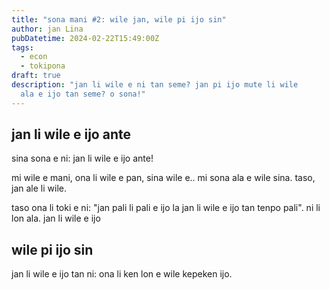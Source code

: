 ```yaml
---
title: "sona mani #2: wile jan, wile pi ijo sin"
author: jan Lina
pubDatetime: 2024-02-22T15:49:00Z
tags:
  - econ
  - tokipona
draft: true
description: "jan li wile e ni tan seme? jan pi ijo mute li wile
  ala e ijo tan seme? o sona!"
---
```


## jan li wile e ijo ante

sina sona e ni: jan li wile e ijo ante!

mi wile e mani, ona li wile e pan, sina wile e.. mi sona ala e wile sina.
taso, jan ale li wile.

taso ona li toki e ni: "jan pali li pali e ijo la jan li wile e ijo tan
tenpo pali". ni li lon ala. jan li wile e ijo

## wile pi ijo sin

jan li wile e ijo tan ni: ona li ken lon e wile kepeken ijo.
